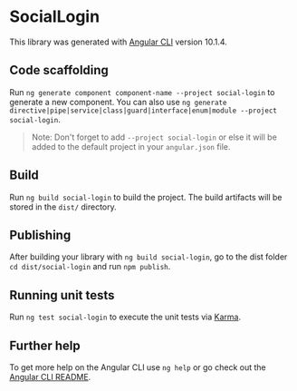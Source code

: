 # SocialLogin

This library was generated with [Angular CLI](https://github.com/angular/angular-cli) version 10.1.4.

## Code scaffolding

Run `ng generate component component-name --project social-login` to generate a new component. You can also use `ng generate directive|pipe|service|class|guard|interface|enum|module --project social-login`.
> Note: Don't forget to add `--project social-login` or else it will be added to the default project in your `angular.json` file. 

## Build

Run `ng build social-login` to build the project. The build artifacts will be stored in the `dist/` directory.

## Publishing

After building your library with `ng build social-login`, go to the dist folder `cd dist/social-login` and run `npm publish`.

## Running unit tests

Run `ng test social-login` to execute the unit tests via [Karma](https://karma-runner.github.io).

## Further help

To get more help on the Angular CLI use `ng help` or go check out the [Angular CLI README](https://github.com/angular/angular-cli/blob/master/README.md).
